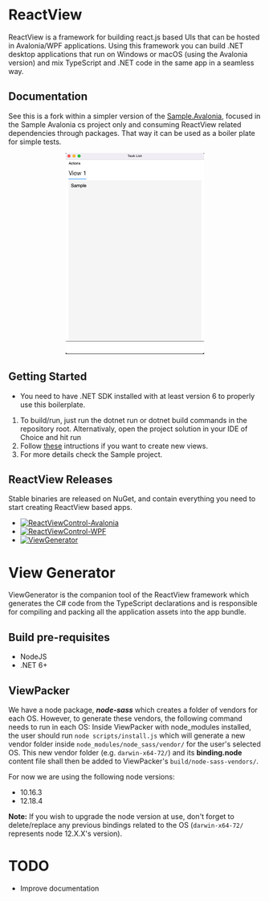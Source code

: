 # ReactView

ReactView is a framework for building react.js based UIs that can be hosted in Avalonia/WPF applications.
Using this framework you can build .NET desktop applications that run on Windows or macOS (using the Avalonia version) and mix TypeScript and .NET code in the same app in a seamless way.

## Documentation

See this is a fork within a simpler version of the [Sample.Avalonia](Sample.Avalonia), focused in the Sample Avalonia cs project only and consuming ReactView related dependencies through packages. That way it can be used as a boiler plate for simple tests.

<p align="center">
  <img src="docs/images/screenshot.png" height="400">
</p>

## Getting Started
* You need to have .NET SDK installed with at least version 6 to properly use this boilerplate.

1) To build/run, just run the dotnet run or dotnet build commands in the repository root. Alternativaly, open the project solution in your IDE of Choice and hit run
1) Follow [these](ViewGenerator/readme.txt "Instructions") intructions if you want to create new views.
3) For more details check the Sample project.

## ReactView Releases
Stable binaries are released on NuGet, and contain everything you need to start creating ReactView based apps.
- [![ReactViewControl-Avalonia](https://img.shields.io/nuget/v/ReactViewControl-Avalonia.svg?style=flat&label=ReactView-Avalonia)](https://www.nuget.org/packages/ReactViewControl-Avalonia/)
- [![ReactViewControl-WPF](https://img.shields.io/nuget/v/ReactViewControl-WPF.svg?style=flat&label=ReactView-WPF)](https://www.nuget.org/packages/ReactViewControl-WPF/)
- [![ViewGenerator](https://img.shields.io/nuget/v/ViewGenerator.svg?style=flat&label=ViewGenerator)](https://www.nuget.org/packages/ViewGenerator/)

# View Generator

ViewGenerator is the companion tool of the ReactView framework which generates the C# code from the TypeScript declarations and is responsible for compiling and packing all the application assets into the app bundle.

## Build pre-requisites
- NodeJS
- .NET 6+

## ViewPacker

We have a node package, _**node-sass**_ which creates a folder of vendors for each OS. However, to generate these vendors, the following command needs to run in each OS:
Inside ViewPacker with node_modules installed, the user should run `node scripts/install.js` which will generate a new vendor folder inside `node_modules/node_sass/vendor/` for the user's selected OS. This new vendor folder (e.g. `darwin-x64-72/`) and its **binding.node** content file shall then be added to ViewPacker's `build/node-sass-vendors/`.

For now we are using the following node versions:
- 10.16.3
- 12.18.4

**Note:** If you wish to upgrade the node version at use, don't forget to delete/replace any previous bindings related to the OS (`darwin-x64-72/` represents node 12.X.X's version).

# TODO
- Improve documentation
